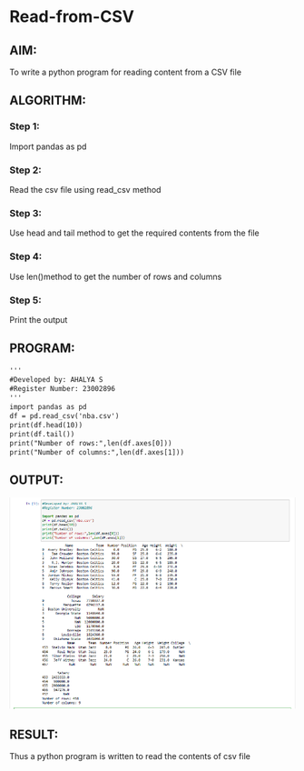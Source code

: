 # Read-from-CSV

## AIM:
To write a python program for reading content from a CSV file

## ALGORITHM:
### Step 1:
Import pandas as pd

### Step 2:
Read the csv file using read_csv method

### Step 3:
Use head and tail method to get the required contents from the file

### Step 4:
Use len()method to get the number of rows and columns

### Step 5:
Print the output

## PROGRAM:
```
'''
#Developed by: AHALYA S
#Register Number: 23002896
'''
import pandas as pd
df = pd.read_csv('nba.csv')
print(df.head(10))
print(df.tail())
print("Number of rows:",len(df.axes[0]))
print("Number of columns:",len(df.axes[1]))
```

## OUTPUT:
![OUTPUT](<Screenshot 2024-01-02 153140-1.png>)

## RESULT:
Thus a python program is written to read the contents of csv file